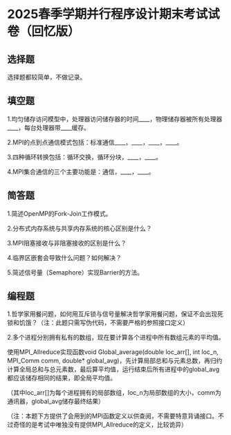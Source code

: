 # 2025春季学期并行程序设计期末考试试卷（回忆版）

## 选择题

选择题都较简单，不做记录。

## 填空题

1.均匀储存访问模型中，处理器访问储存器的时间\_\_\_\_，物理储存器被所有处理器\_\_\_\_，每台处理器带\_\_\_\_缓存。

2.MPI的点到点通信模式包括：标准通信\_\_\_\_，\_\_\_\_，\_\_\_\_，\_\_\_\_。

3.四种循环转换包括：循环交换，循环分块，\_\_\_\_，\_\_\_\_。

4.MPI集合通信的三个主要功能是：通信，\_\_\_\_，\_\_\_\_。

## 简答题  

1.简述OpenMP的Fork-Join工作模式。

2.分布式内存系统与共享内存系统的核心区别是什么？

3.MPI阻塞接收与非阻塞接收的区别是什么？

4.临界区嵌套会导致什么问题？如何解决？

5.简述信号量（Semaphore）实现Barrier的方法。

## 编程题  

1.哲学家用餐问题，如何用互斥锁与信号量解决哲学家用餐问题，保证不会出现死锁和饥饿？（注：此题只需写伪代码，不需要严格的参照接口定义）

2.多个进程分别拥有私有的数组，现在要计算各个进程中所有数组元素的平均值。

使用MPI_Allreduce实现函数void Global_average(double loc_arr[], int loc_n, MPI_Comm comm, double* global_avg)，先计算局部总和与元素总数，再归约计算全局总和与总元素数，最后算平均值，运行结束后所有进程中的global_avg都应该储存相同的结果，即全局平均值。

（其中loc_arr[]为每个进程拥有的局部数组，loc_n为局部数组的大小，comm为通讯器，global_avg储存最终结果）

（注：本题下方提供了会用到的MPI函数定义以供查阅，不需要特意背诵接口。不过奇怪的是考试中唯独没有提供MPI_Allreduce的定义，比较诡异）
